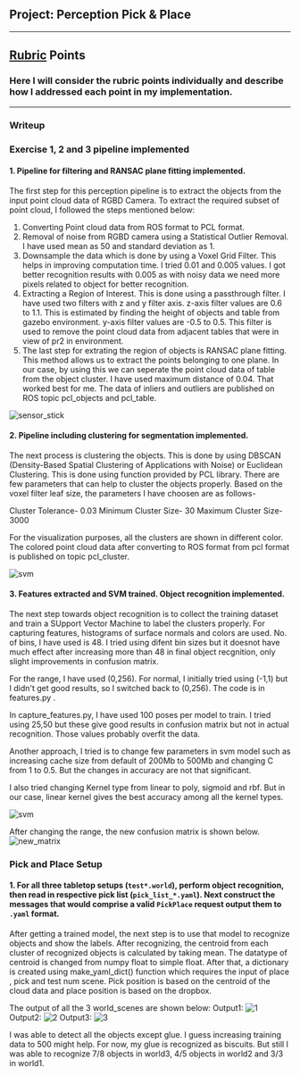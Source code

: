 ## Project: Perception Pick & Place


---

## [Rubric](https://review.udacity.com/#!/rubrics/1067/view) Points
### Here I will consider the rubric points individually and describe how I addressed each point in my implementation.  

---
### Writeup 

### Exercise 1, 2 and 3 pipeline implemented
#### 1. Pipeline for filtering and RANSAC plane fitting implemented.

The first step for this perception pipeline is to extract the objects from the input point cloud data of RGBD Camera. To extract the required subset of point cloud, I followed the steps mentioned below:

1. Converting Point cloud data from ROS format to PCL format.
2. Removal of noise from RGBD camera using a Statistical Outlier Removal. I have used mean as 50 and standard deviation as 1. 
3. Downsample the data which is done by using a Voxel Grid Filter. This helps in improving computation time. I tried 0.01 and 0.005 values. I got better recognition results with 0.005 as with noisy data we need more pixels related to object for better recognition.
4. Extracting a Region of Interest. This is done using a passthrough filter. I have used two filters with z and y filter axis. z-axis filter values are 0.6 to 1.1. This is estimated by finding the height of objects and table from gazebo environment. y-axis filter values are -0.5 to 0.5. This filter is used to remove the point cloud data from adjacent tables that were in view of pr2 in environment.
5. The last step for extrating the region of objects is RANSAC plane fitting. This method allows us to extract the points belonging to one plane. In our case, by using this we can seperate the point cloud data of table from the object cluster. I have used maximum distance of 0.04. That worked best for me. The data of inliers and outliers are published on ROS topic pcl_objects and pcl_table. 

![sensor_stick](https://github.com/akathpal/RoboND-Perception-Project/blob/master/output/3.png)

#### 2. Pipeline including clustering for segmentation implemented.  

The next process is clustering the objects. This is done by using DBSCAN (Density-Based Spatial Clustering of Applications with Noise) or Euclidean Clustering. This is done using function provided by PCL library. There are few parameters that can help to cluster the objects properly. Based on the voxel filter leaf size, the parameters I have choosen are as follows-

Cluster Tolerance- 0.03
Minimum Cluster Size- 30
Maximum Cluster Size- 3000

For the visualization purposes, all the clusters are shown in different color. The colored point cloud data after converting to ROS format from pcl format is published on topic pcl_cluster.

![svm](https://github.com/akathpal/RoboND-Perception-Project/blob/master/output/2.png)

#### 3. Features extracted and SVM trained.  Object recognition implemented.

The next step towards object recognition is to collect the training dataset and train a SUpport Vector Machine to label the clusters properly. For capturing features, histograms of surface normals and colors are used. No. of bins, I have used is 48. I tried using difent bin sizes but it doesnot have much effect after increasing more than 48 in final object recgnition, only slight improvements in confusion matrix. 

For the range, I have used (0,256). For normal, I initially tried using (-1,1) but I didn't get good results, so I switched back to (0,256). The code is in features.py . 

In capture_features.py, I have used 100 poses per model to train. I tried using 25,50 but these give good results in confusion matrix but not in actual recognition. Those values probably overfit the data.

Another approach, I tried is to change few parameters in svm model such as increasing cache size from default of 200Mb to 500Mb and changing C from 1 to 0.5. But the changes in accuracy are not that significant.

I also tried changing Kernel type from linear to poly, sigmoid and rbf. But in our case, linear kernel gives the best accuracy among all the kernel types.

![svm](https://github.com/akathpal/RoboND-Perception-Project/blob/master/output/2.png)

After changing the range, the new confusion matrix is shown below.
![new_matrix](https://github.com/akathpal/RoboND-Perception-Project/blob/master/output/training_new.png)
### Pick and Place Setup

#### 1. For all three tabletop setups (`test*.world`), perform object recognition, then read in respective pick list (`pick_list_*.yaml`). Next construct the messages that would comprise a valid `PickPlace` request output them to `.yaml` format.

After getting a trained model, the next step is to use that model to recognize objects and show the labels. After recognizing, the centroid from each cluster of recognized objects is calculated by taking mean. The datatype of centroid is changed from numpy float to simple float. After that, a dictionary is created using make_yaml_dict() function which requires the input of place , pick and test num scene. Pick position is based on the centroid of the cloud data and place position is based on the dropbox.

The output of all the 3 world_scenes are shown below:
Output1:
![1](https://github.com/akathpal/RoboND-Perception-Project/blob/master/output/world_1_recognition.png)
Output2:
![2](https://github.com/akathpal/RoboND-Perception-Project/blob/master/output/world_2_pcl_cluster.png)
Output3:
![3](https://github.com/akathpal/RoboND-Perception-Project/blob/master/output/world_3_recognition.png)

I was able to detect all the objects except glue. I guess increasing training data to 500 might help. For now, my glue is recognized as biscuits. But still I was able to recognize 7/8 objects in world3, 4/5 objects in world2 and 3/3 in world1.


  



